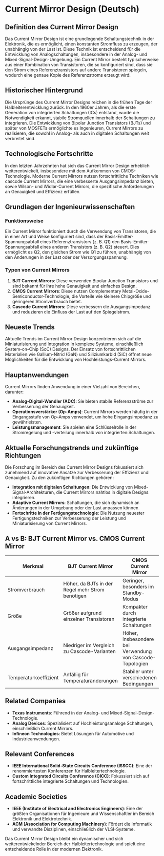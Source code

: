 # Current Mirror Design (Deutsch)

## Definition des Current Mirror Design

Das Current Mirror Design ist eine grundlegende Schaltungstechnik in der Elektronik, die es ermöglicht, einen konstanten Stromfluss zu erzeugen, der unabhängig von der Last ist. Diese Technik ist entscheidend für die Entwicklung von Analogschaltungen, insbesondere in der Analog- und Mixed-Signal-Design-Umgebung. Ein Current Mirror besteht typischerweise aus einer Kombination von Transistoren, die so konfiguriert sind, dass sie den Strom eines Referenztransistors auf andere Transistoren spiegeln, wodurch eine genaue Kopie des Referenzstroms erzeugt wird.

## Historischer Hintergrund

Die Ursprünge des Current Mirror Designs reichen in die frühen Tage der Halbleiterentwicklung zurück. In den 1960er Jahren, als die erste Generation von integrierten Schaltungen (ICs) entstand, wurde die Notwendigkeit erkannt, stabile Stromquellen innerhalb der Schaltungen zu integrieren. Die Entwicklung von Bipolar Junction Transistors (BJTs) und später von MOSFETs ermöglichte es Ingenieuren, Current Mirrors zu realisieren, die sowohl in Analog- als auch in digitalen Schaltungen weit verbreitet sind.

## Technologische Fortschritte

In den letzten Jahrzehnten hat sich das Current Mirror Design erheblich weiterentwickelt, insbesondere mit dem Aufkommen von CMOS-Technologie. Moderne Current Mirrors nutzen fortschrittliche Techniken wie cascode Current Mirrors, die eine verbesserte Ausgangsimpedanz bieten, sowie Wilson- und Widlar-Current Mirrors, die spezifische Anforderungen an Genauigkeit und Effizienz erfüllen.

## Grundlagen der Ingenieurwissenschaften

### Funktionsweise

Ein Current Mirror funktioniert durch die Verwendung von Transistoren, die in einer Art und Weise konfiguriert sind, dass der Basis-Emitter-Spannungsabfall eines Referenztransistors (z. B. Q1) den Basis-Emitter-Spannungsabfall eines anderen Transistors (z. B. Q2) steuert. Dies ermöglicht es Q2, den gleichen Strom wie Q1 zu führen, unabhängig von den Änderungen in der Last oder der Versorgungsspannung.

### Typen von Current Mirrors

1. **BJT Current Mirrors**: Diese verwenden Bipolar Junction Transistors und sind bekannt für ihre hohe Genauigkeit und einfaches Design.
2. **CMOS Current Mirrors**: Diese nutzen Complementary Metal-Oxide-Semiconductor-Technologie, die Vorteile wie kleinere Chipgröße und geringeren Stromverbrauch bietet.
3. **Cascode Current Mirrors**: Diese verbessern die Ausgangsimpedanz und reduzieren die Einfluss der Last auf den Spiegelstrom.

## Neueste Trends

Aktuelle Trends im Current Mirror Design konzentrieren sich auf die Miniaturisierung und Integration in komplexe Systeme, einschließlich System-on-Chip (SoC) Designs. Der Einsatz von fortschrittlichen Materialien wie Gallium-Nitrid (GaN) und Siliziumkarbid (SiC) öffnet neue Möglichkeiten für die Entwicklung von Hochleistungs-Current Mirrors.

## Hauptanwendungen

Current Mirrors finden Anwendung in einer Vielzahl von Bereichen, darunter:

- **Analog-Digital-Wandler (ADC)**: Sie bieten stabile Referenzströme zur Verbesserung der Genauigkeit.
- **Operationsverstärker (Op-Amps)**: Current Mirrors werden häufig in der Eingangsstufe von Op-Amps verwendet, um hohe Eingangsimpedanz zu gewährleisten.
- **Leistungsmanagement**: Sie spielen eine Schlüsselrolle in der Stromregelung und -verteilung innerhalb von integrierten Schaltungen.

## Aktuelle Forschungstrends und zukünftige Richtungen

Die Forschung im Bereich des Current Mirror Designs fokussiert sich zunehmend auf innovative Ansätze zur Verbesserung der Effizienz und Genauigkeit. Zu den zukünftigen Richtungen gehören:

- **Integration mit digitalen Schaltungen**: Die Entwicklung von Mixed-Signal-Architekturen, die Current Mirrors nahtlos in digitale Designs integrieren.
- **Adaptive Current Mirrors**: Schaltungen, die sich dynamisch an Änderungen in der Umgebung oder der Last anpassen können.
- **Fortschritte in der Fertigungstechnologie**: Die Nutzung neuester Fertigungstechniken zur Verbesserung der Leistung und Miniaturisierung von Current Mirrors.

## A vs B: BJT Current Mirror vs. CMOS Current Mirror

| Merkmal                  | BJT Current Mirror                      | CMOS Current Mirror                     |
|-------------------------|----------------------------------------|-----------------------------------------|
| Stromverbrauch          | Höher, da BJTs in der Regel mehr Strom benötigen | Geringer, besonders im Standby-Modus    |
| Größe                   | Größer aufgrund einzelner Transistoren | Kompakter durch integrierte Schaltungen |
| Ausgangsimpedanz        | Niedriger im Vergleich zu Cascode-Varianten | Höher, insbesondere bei Verwendung von Cascode-Topologien |
| Temperaturkoeffizient   | Anfällig für Temperaturänderungen      | Stabiler unter verschiedenen Bedingungen |

## Related Companies

- **Texas Instruments**: Führend in der Analog- und Mixed-Signal-Design-Technologie.
- **Analog Devices**: Spezialisiert auf Hochleistungsanaloge Schaltungen, einschließlich Current Mirrors.
- **Infineon Technologies**: Bietet Lösungen für Automotive und Industrieanwendungen.

## Relevant Conferences

- **IEEE International Solid-State Circuits Conference (ISSCC)**: Eine der renommiertesten Konferenzen für Halbleitertechnologie.
- **Custom Integrated Circuits Conference (CICC)**: Fokussiert sich auf fortschrittliche integrierte Schaltungen und Technologien.

## Academic Societies

- **IEEE (Institute of Electrical and Electronics Engineers)**: Eine der größten Organisationen für Ingenieure und Wissenschaftler im Bereich Elektronik und Elektrotechnik.
- **ACM (Association for Computing Machinery)**: Fördert die Informatik und verwandte Disziplinen, einschließlich der VLSI-Systeme.

Das Current Mirror Design bleibt ein dynamischer und sich weiterentwickelnder Bereich der Halbleitertechnologie und spielt eine entscheidende Rolle in der modernen Elektronik.
